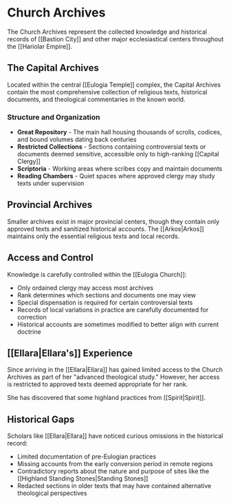 # Church Archives

The Church Archives represent the collected knowledge and historical records of [[Bastion City]] and other major ecclesiastical centers throughout the [[Hariolar Empire]].

## The Capital Archives

Located within the central [[Eulogia Temple]] complex, the Capital Archives contain the most comprehensive collection of religious texts, historical documents, and theological commentaries in the known world.

### Structure and Organization

- **Great Repository** - The main hall housing thousands of scrolls, codices, and bound volumes dating back centuries
- **Restricted Collections** - Sections containing controversial texts or documents deemed sensitive, accessible only to high-ranking [[Capital Clergy]]
- **Scriptoria** - Working areas where scribes copy and maintain documents
- **Reading Chambers** - Quiet spaces where approved clergy may study texts under supervision

## Provincial Archives

Smaller archives exist in major provincial centers, though they contain only approved texts and sanitized historical accounts. The [[Arkos|Arkos]] maintains only the essential religious texts and local records.

## Access and Control

Knowledge is carefully controlled within the [[Eulogia Church]]:

- Only ordained clergy may access most archives
- Rank determines which sections and documents one may view
- Special dispensation is required for certain controversial texts
- Records of local variations in practice are carefully documented for correction
- Historical accounts are sometimes modified to better align with current doctrine

## [[Ellara|Ellara's]] Experience

Since arriving in the [[Ellara|Ellara]] has gained limited access to the Church Archives as part of her "advanced theological study." However, her access is restricted to approved texts deemed appropriate for her rank.

She has discovered that some highland practices from [[Spirit|Spirit]].

## Historical Gaps

Scholars like [[Ellara|Ellara]] have noticed curious omissions in the historical record:

- Limited documentation of pre-Eulogian practices
- Missing accounts from the early conversion period in remote regions
- Contradictory reports about the nature and purpose of sites like the [[Highland Standing Stones|Standing Stones]]
- Redacted sections in older texts that may have contained alternative theological perspectives
